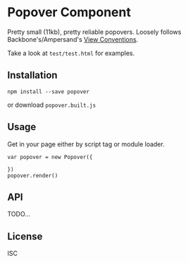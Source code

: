 # Popover Component
Pretty small (11kb), pretty reliable popovers.
Loosely follows Backbone's/Ampersand's [View Conventions](http://ampersandjs.com/learn/view-conventions).

Take a look at `test/test.html` for examples.

## Installation

```
npm install --save popover
```
or download `popover.built.js`

## Usage

Get in your page either by script tag or module loader.

```
var popover = new Popover({
  
})
popover.render()
```

## API

TODO...

## License
ISC
